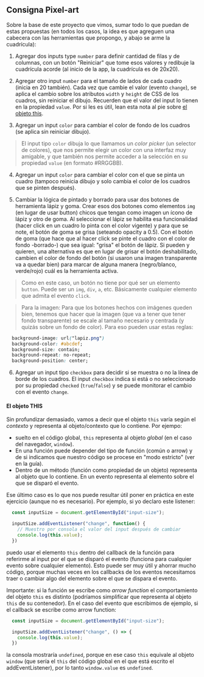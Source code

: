 ## Consigna Pixel-art  

Sobre la base de este proyecto que vimos, sumar todo lo que puedan de estas propuestas (en todos los casos, la idea es que agreguen una cabecera con las herramientas que propongo, y abajo se arme la cuadrícula):

1. Agregar dos inputs type `number` para definir cantidad de filas y de columnas, con un botón "Reiniciar" que tome esos valores y redibuje la cuadrícula acorde (al inicio de la app, la cuadrícula es de 20x20).

2. Agregar otro input `number` para el tamaño de lados de cada cuadro (inicia en 20 también). Cada vez que cambie el valor (evento `change`), se aplica el cambio sobre los atributos `width` y `height` de CSS de los cuadros, sin reiniciar el dibujo. Recuerden que el valor del input lo tienen en la propiedad `value`. Por si les es útil, lean esta nota al pie sobre [el objeto this](#objeto-this).

3. Agregar un input `color` para cambiar el color de fondo de los cuadros (se aplica sin reiniciar dibujo).

> El input tipo `color` dibuja lo que llamamos un _color picker_ (un selector de colores), que nos permite elegir un color con una interfaz muy amigable, y que también nos permite acceder a la selección en su propiedad `value` (en formato #RRGGBB).

4. Agregar un input `color` para cambiar el color con el que se pinta un cuadro (tampoco reinicia dibujo y solo cambia el color de los cuadros que se pinten después).

5. Cambiar la lógica de pintado y borrado para usar dos botones de herramienta lápiz y goma. Crear esos dos botones como elementos `img` (en lugar de usar button) chicos que tengan como imagen un ícono de lápiz y otro de goma. Al seleccionar el lápiz se habilita esa funcionalidad (hacer click en un cuadro lo pinta con el color vigente) y para que se note, el botón de goma se grisa (seteando opacity a 0.5). Con el botón de goma (que hace que al hacer click se pinte el cuadro con el color de fondo -borrado-) que sea igual: "grisa" el botón de lápiz. Si pueden y quieren, una alternativa es que en lugar de grisar el botón deshabilitado, cambien el color de fondo del botón (si usaron una imagen transparente va a quedar bien) para marcar de alguna manera (negro/blanco, verde/rojo) cuál es la herramienta activa.

> Como en este caso, un botón no tiene por qué ser un elemento `button`. Puede ser un `img`, `div`, `a`, etc. Básicamente cualquier elemento que admita el evento `click`.

>Para la imagen: Para que los botones hechos con imágenes queden bien, tenemos que hacer que la imagen (que va a tener que tener fondo transparente) se escale al tamaño necesario y centrada (y quizás sobre un fondo de color). Para eso pueden usar estas reglas:

```css
  background-image: url("lapiz.png")
  background-color: #abcdef;
  background-size: contain;
  background-repeat: no-repeat;
  background-position: center;
```

6. Agregar un input tipo `checkbox` para decidir si se muestra o no la línea de borde de los cuadros. El input `checkbox` indica si está o no seleccionado por su propiedad `checked` (`true`/`false`) y se puede monitorar el cambio con el evento `change`.

#### El objeto THIS
<a id="objeto-this"></a>

Sin profundizar demasiado, vamos a decir que el objeto `this` varía según el _contexto_ y representa al objeto/contexto que lo contiene. Por ejempo:
- suelto en el código global, `this` representa al objeto _global_ (en el caso del navegador, `window`).
- En una función puede depender del tipo de función (común o arrow) y de si indicamos que nuestro código se procese en "modo estricto" (ver en la guía).
- Dentro de un método (función como propiedad de un objeto) representa al objeto que lo contiene. En un evento representa al elemento sobre el que se disparó el evento.

Ese último caso es lo que nos puede resultar útil poner en práctica en este ejercicio (aunque no es necesario). Por ejemplo, si yo declaro este listener:

```js
  const inputSize = document.getElementById("input-size");

  inputSize.addEventListener("change", function() {
    // Muestro por consola el valor del input después de cambiar
    console.log(this.value);
  })
```

puedo usar el elemento `this` dentro del callback de la función para referirme al input por el que se disparó el evento (funciona para cualquier evento sobre cualquier elemento). Esto puede ser muy útil y ahorrar mucho código, porque muchas veces en los callbacks de los eventos necesitamos traer o cambiar algo del elemento sobre el que se dispara el evento.

Importante: si la función se escribe como _arrow function_ el comportamiento del objeto `this` es distinto (podríamos simplificar que representa al objeto `this` de su contenedor). En el caso del evento que escribimos de ejemplo, si el callback se escribe como arrow function:

```js
  const inputSize = document.getElementById("input-size");

  inputSize.addEventListener("change", () => {
    console.log(this.value);
  })
```

la consola mostraría `undefined`, porque en ese caso `this` equivale al objeto `window` (que sería el `this` del código global en el que está escrito el addEventListener), por lo tanto `window.value` es `undefined`.
